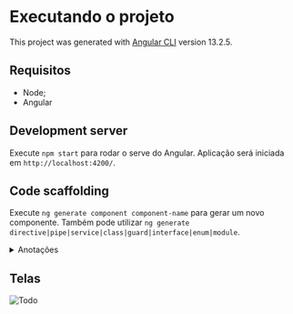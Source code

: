 # Executando o projeto

This project was generated with [Angular CLI](https://github.com/angular/angular-cli) version 13.2.5.

## Requisitos

- Node;
- Angular

## Development server

Execute `npm start` para rodar o serve do Angular. Aplicação será iniciada em `http://localhost:4200/`.

## Code scaffolding

Execute `ng generate component component-name` para gerar um novo componente. Também pode utilizar `ng generate directive|pipe|service|class|guard|interface|enum|module`.

<details>
  <summary>Anotações </summary>
  
> O OnChanges é o primeiro gancho a ser chamado, mas somente quando o componente/diretiva possui propriedades de entrada de dados.

> O que difere o OnInit do OnChanges é que o OnInit é chamado somente uma vez durante toda vida do componente/diretiva, já o OnChanges é chamado sempre que houver mudança nas propriedades de entrada de dados.

## Passagem de informção entre componentes PAI -> FILHO e FILHO -> PAI

Como fizemos, note que o copoente `ITEM` contém um decorator:
`@Output() emitindoItemParaEditar = new EventEmitter();`
e um método:

```TYPESCRIPT
editarItem(): void {
		this.emitindoItemParaEditar.emit(this.item); // Emitindo uma informação
	}
```

Sendo assim, podemos associar um evento de click, por exemplo no item filho que irá chamar o método `editarItem` e esse irá emitir uma informação através do `emit`.
Já no componente pai, podemos utilizar a a prop `output`:
`<app-item (emitindoItemParaEditar)="editarItem($event)" [item]="item"></app-item>`

Que irá chamar o método do editar item do coponente pai, passando item como informação:

```TYPESCRIPT
editarItem(item: Item) {
	this.editItem = item;
}
```

Junto com isso podemos utilizar o `ngOnChanges` para cpatar mudanças de estados.
Verifique a relação dos componentes na hora de editar um _todo_: `item.components.ts (filho)` => `app.component.ts (pais)` => `input.component.ts (filho novamente)`

> Quando vínculamos o evento @Output() à um método do componente pai no template, a propriedade $event é quem irá carregar o dado passado como parâmetro lá dentro do componente filho para o método .emit().

## Style bind

Podemos vincular eventos de classe da seguinte forma:
aplica a classe `line-through` quando `item.comprado` for `true` `[class.line-through]="item.comprado"`

## DoCheck

- Chamado quando todas as alterações do componente além das props de entrada;
- Detecta alterações dos componentes filhos também;
- Usar com parcimônia, pois pode causar problemas de performance.

## OnDestroy

> O hook OnDestroy é chamado quando o componente é destruído pelo Angular. Aqui,devemos cancelar a chamada HTTP em andamento, para evitar problemas de memória (**Memory Leak**) ou outras questões de performance.

É muito utilizado para limpar os rastros de um componente, ou seja, para realizar lógicas de limpeza. Um exemplo de lógica de limpeza é cancelar assinatura de inscrições do Observable para liberar memória para evitar **Memory Leak** (Vazamento de memória).

Um vazamento de memória (do Inglês memory leak) ocorre quando o programa não libera para o sistema operacional memória que não é mais utilizada. Um problema que surge diretamente do gerenciamento incorreto da alocação dinâmica.

Isso é muito comum em programas de linguagem que não possui recursos de gerenciamento de memória automático, como C, por exemplo.

## Sobre outros Hooks

- `AfterViewInit`:
  Este hook é acionado após a visualização do componente ser totalmente inicializada. É útil para realizar ações específicas relacionadas à visualização, como manipulações no DOM ou integrações com bibliotecas externas.

- `AfterViewChecked`:
  Ativado após cada verificação da visualização do componente, permitindo a execução de ações adicionais nesse momento específico do ciclo de vida.

- `AfterContentInit`:
  Executado após a inicialização do conteúdo do componente. É útil quando operações dependem do conteúdo projetado no componente.

- `AfterContentChecked`:
  Ativado após cada verificação do conteúdo do componente, proporcionando oportunidades para ações adicionais relacionadas ao conteúdo.

</details>

## Telas

![Todo](../.github/life-cycle/todo.png)
